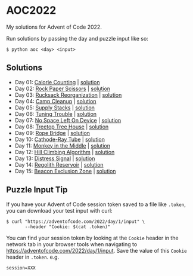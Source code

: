 # AOC2022

My solutions for Advent of Code 2022.

Run solutions by passing the day and puzzle input like so:
```
$ python aoc <day> <input>
```

## Solutions

* Day 01: [Calorie Counting](https://adventofcode.com/2022/day/1) | [solution](./aoc/solutions/day01.py)
* Day 02: [Rock Paper Scissors](https://adventofcode.com/2022/day/2) | [solution](./aoc/solutions/day02.py)
* Day 03: [Rucksack Reorganization](https://adventofcode.com/2022/day/3) | [solution](./aoc/solutions/day03.py)
* Day 04: [Camp Cleanup](https://adventofcode.com/2022/day/4) | [solution](./aoc/solutions/day04.py)
* Day 05: [Supply Stacks](https://adventofcode.com/2022/day/5) | [solution](./aoc/solutions/day05.py)
* Day 06: [Tuning Trouble](https://adventofcode.com/2022/day/6) | [solution](./aoc/solutions/day06.py)
* Day 07: [No Space Left On Device](https://adventofcode.com/2022/day/7) | [solution](./aoc/solutions/day07.py)
* Day 08: [Treetop Tree House](https://adventofcode.com/2022/day/8) | [solution](./aoc/solutions/day08.py)
* Day 09: [Rope Bridge](https://adventofcode.com/2022/day/9) | [solution](./aoc/solutions/day09.py)
* Day 10: [Cathode-Ray Tube](https://adventofcode.com/2022/day/10) | [solution](./aoc/solutions/day10.py)
* Day 11: [Monkey in the Middle](https://adventofcode.com/2022/day/11) | [solution](./aoc/solutions/day11.py)
* Day 12: [Hill Climbing Algorithm](https://adventofcode.com/2022/day/12) | [solution](./aoc/solutions/day12.py)
* Day 13: [Distress Signal](https://adventofcode.com/2022/day/13) | [solution](./aoc/solutions/day13.py)
* Day 14: [Regolith Reservoir](https://adventofcode.com/2022/day/14) | [solution](./aoc/solutions/day14.py)
* Day 15: [Beacon Exclusion Zone](https://adventofcode.com/2022/day/15) | [solution](./aoc/solutions/day15.py)


## Puzzle Input Tip

If you have your Advent of Code session token saved to a file like `.token`, you can download your test input with curl:
```
$ curl "https://adventofcode.com/2022/day/1/input" \
       --header "Cookie: $(cat .token)"
```
You can find your session token by looking at the `Cookie` header in the network tab
in your browser tools when navigating to https://adventofcode.com/2022/day/1/input.
Save the value of this `Cookie` header in `.token`. e.g.
```
session=XXX
```
